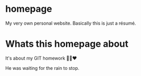 # homepage

My very own personal website. Basically this is just a résumé.

# Whats this homepage about

It's about my GIT homework
🤣😂❤️

He was waiting for the rain to stop.
